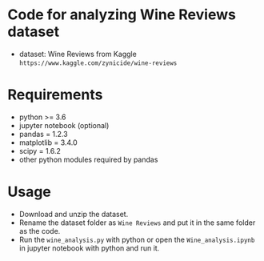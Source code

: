 # Code for analyzing Wine Reviews dataset
* dataset: Wine Reviews from Kaggle `https://www.kaggle.com/zynicide/wine-reviews`
# Requirements
* python >= 3.6
* jupyter notebook (optional)
* pandas = 1.2.3
* matplotlib = 3.4.0
* scipy = 1.6.2
* other python modules required by pandas
# Usage
* Download and unzip the dataset.
* Rename the dataset folder as `Wine Reviews` and put it in the same folder as the code.
* Run the `wine_analysis.py` with python or open the `Wine_analysis.ipynb` in jupyter notebook with python and run it.
